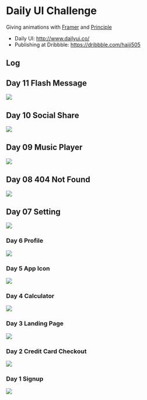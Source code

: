 # Daily UI Challenge

Giving animations with [Framer](https://framer.com/) and [Principle](http://principleformac.com/)

- Daily UI: http://www.dailyui.co/
- Publishing at Dribbble: https://dribbble.com/haiji505

## Log

## Day 11 Flash Message
![](https://github.com/haiiro-io/dailyui/raw/master/11_FlashMessage/11.gif)

## Day 10 Social Share
![](https://github.com/haiiro-io/dailyui/raw/master/10_share/10(800x600).png)

## Day 09 Music Player
![](https://github.com/haiiro-io/dailyui/raw/master/09_musicplayer/09.png)

## Day 08 404 Not Found
![](https://github.com/haiiro-io/dailyui/raw/master/08_404/08.png)

## Day 07 Setting
![](https://github.com/haiiro-io/dailyui/raw/master/07_setting/07.gif)

### Day 6 Profile
![](https://raw.githubusercontent.com/haiiro-io/dailyui/6bfe9e6ba49d830ad7fd5770deca3044d1e7db6c/06_profile/06.gif)

### Day 5 App Icon
![](https://github.com/haiiro-io/dailyui/raw/master/05_icon/05.gif)

### Day 4 Calculator

![](https://github.com/haiiro-io/dailyui/raw/master/04_calculator/04.gif)

### Day 3 Landing Page

![](https://github.com/haiiro-io/dailyui/raw/master/03_landing_page/03.gif)

### Day 2 Credit Card Checkout

![](https://github.com/haiiro-io/dailyui/raw/master/02_credit_checkout/02.gif)

### Day 1 Signup

![](https://raw.githubusercontent.com/haiiro-io/dailyui/master/01_signup/01.gif)
